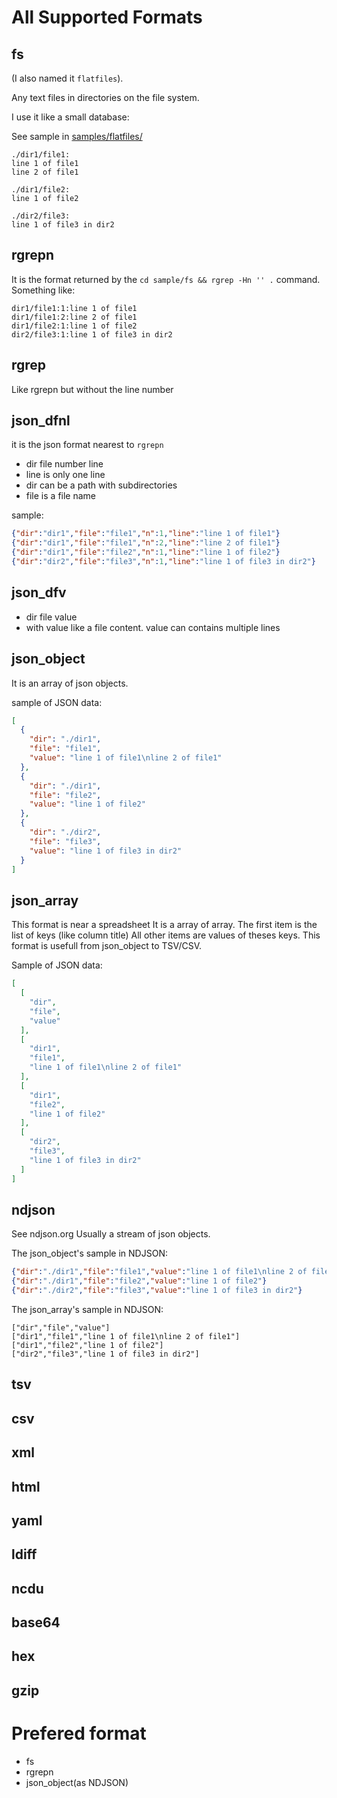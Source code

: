 
# All Supported Formats


## fs

(I also named it `flatfiles`).

Any text files in directories on the file system.

I use it like a small database:

See sample in [samples/flatfiles/](./samples/flatfiles/)

```
./dir1/file1:
line 1 of file1
line 2 of file1

./dir1/file2:
line 1 of file2

./dir2/file3:
line 1 of file3 in dir2
```

## rgrepn

It is the format returned by the `cd sample/fs && rgrep -Hn '' .` command.
Something like:
```
dir1/file1:1:line 1 of file1
dir1/file1:2:line 2 of file1
dir1/file2:1:line 1 of file2
dir2/file3:1:line 1 of file3 in dir2
```

## rgrep

Like rgrepn but without the line number


## json_dfnl

it is the json format nearest to `rgrepn`

- dir file number line
- line is only one line
- dir can be a path with subdirectories
- file is a file name

sample:
```json
{"dir":"dir1","file":"file1","n":1,"line":"line 1 of file1"}
{"dir":"dir1","file":"file1","n":2,"line":"line 2 of file1"}
{"dir":"dir1","file":"file2","n":1,"line":"line 1 of file2"}
{"dir":"dir2","file":"file3","n":1,"line":"line 1 of file3 in dir2"}
```

## json_dfv

- dir file value
- with value like a file content. value can contains multiple lines



## json_object

It is an array of json objects.

sample of JSON data:
```json
[
  {
    "dir": "./dir1",
    "file": "file1",
    "value": "line 1 of file1\nline 2 of file1"
  },
  {
    "dir": "./dir1",
    "file": "file2",
    "value": "line 1 of file2"
  },
  {
    "dir": "./dir2",
    "file": "file3",
    "value": "line 1 of file3 in dir2"
  }
]
```


## json_array

This format is near a spreadsheet
It is a array of array.
The first item is the list of keys (like column title)
All other items are values of theses keys.
This format is usefull from json_object to TSV/CSV.

Sample of JSON data:
```json
[
  [
    "dir",
    "file",
    "value"
  ],
  [
    "dir1",
    "file1",
    "line 1 of file1\nline 2 of file1"
  ],
  [
    "dir1",
    "file2",
    "line 1 of file2"
  ],
  [
    "dir2",
    "file3",
    "line 1 of file3 in dir2"
  ]
]
```


## ndjson

See ndjson.org
Usually a stream of json objects.

The json_object's sample in NDJSON:
```json
{"dir":"./dir1","file":"file1","value":"line 1 of file1\nline 2 of file1"}
{"dir":"./dir1","file":"file2","value":"line 1 of file2"}
{"dir":"./dir2","file":"file3","value":"line 1 of file3 in dir2"}
```

The json_array's sample in NDJSON:
```ndjson
["dir","file","value"]
["dir1","file1","line 1 of file1\nline 2 of file1"]
["dir1","file2","line 1 of file2"]
["dir2","file3","line 1 of file3 in dir2"]
```


## tsv

## csv

## xml

## html

## yaml

## ldiff

## ncdu

## base64

## hex

## gzip



# Prefered format

- fs
- rgrepn
- json_object(as NDJSON)

